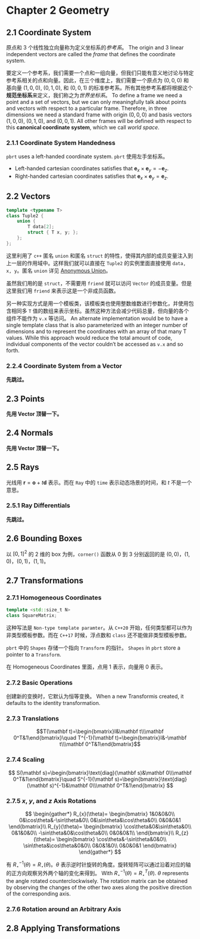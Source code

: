 # Chapter 2 Geometry

## 2.1 Coordinate System

原点和 3 个线性独立向量称为定义坐标系的*参考系*。
The origin and 3 linear independent vectors are called the *frame* that defines the coordinate system.

要定义一个参考系，我们需要一个点和一组向量，但我们只能有意义地讨论与特定参考系相关的点和向量。因此，在三个维度上，我们需要一个原点为 $(0, 0, 0)$ 和基向量 $(1, 0, 0)$, $(0, 1, 0)$, 和 $(0, 0, 1)$ 的标准参考系。所有其他参考系都将根据这个**规范坐标系**来定义，我们称之为*世界坐标系*。
To define a frame we need a point and a set of vectors, but we can only meaningfully talk about points and vectors with respect to a particular frame. Therefore, in three dimensions we need a standard frame with origin $(0, 0, 0)$ and basis vectors $(1, 0, 0)$, $(0, 1, 0)$, and $(0, 0, 1)$. All other frames will be defined with respect to this **canonical coordinate system**, which we call *world space*.

### 2.1.1 Coordinate System Handedness

`pbrt` uses a left-handed coordinate system.
`pbrt` 使用左手坐标系。

- Left-handed cartesian coordinates satisfies that $\mathbf e_x\times\mathbf e_y=-\mathbf e_z$.
- Right-handed cartesian coordinates satisfies that $\mathbf e_x\times\mathbf e_y=\mathbf e_z$.

## 2.2 Vectors

```c++
template <typename T>
class Tuple2 {
    union {
        T data[2];
        struct { T x, y; };
    };
};
```

这里利用了 `c++` 匿名 `union` 和匿名 `struct` 的特性，使得其内部的成员变量注入到上一层的作用域中。这样我们就可以直接在 `Tuple2` 的实例里面直接使用 `data, x, y`。匿名 `union` 详见 [Anonymous Union](https://en.cppreference.com/w/cpp/language/union)。

虽然我们用的是 `struct`，不需要用 `friend` 就可以访问 `Vector` 的成员变量。但是这里我们用 `friend` 来表示这是一个非成员函数。

另一种实现方式是用一个模板类，该模板类也使用整数维数进行参数化，并使用包含相同多 `T` 值的数组来表示坐标。虽然这种方法会减少代码总量，但向量的各个组件不能作为 `v.x` 等访问。
An alternate implementation would be to have a single template class that is also parameterized with an integer number of dimensions and to represent the coordinates with an array of that many T values. While this approach would reduce the total amount of code, individual components of the vector couldn’t be accessed as `v.x` and so forth.

### 2.2.4 Coordinate System from a Vector

**先跳过。**

## 2.3 Points

**先用 Vector 顶替一下。**

## 2.4 Normals

**先用 Vector 顶替一下。**

## 2.5 Rays

光线用 $\mathbf{r}=\mathbf{o}+t\mathbf{d}$ 表示。而在 `Ray` 中的 `time` 表示动态场景的时间，和 $t$ 不是一个意思。

### 2.5.1 Ray Differentials

**先跳过。**

## 2.6 Bounding Boxes

以 $[0,1]^2$ 的 2 维的 box 为例，`corner()` 函数从 $0$ 到 $3$ 分别返回的是 $(0,0)$，$(1,0)$，$(0,1)$，$(1,1)$。

## 2.7 Transformations

### 2.7.1 Homogeneous Coordinates

```cpp
template <std::size_t N>
class SquareMatrix;
```

这种写法是 `Non-type template paramter`。从 `C++20` 开始，任何类型都可以作为非类型模板参数。而在 `C++17` 时候，浮点数和 `class` 还不能做非类型模板参数。

`pbrt` 中的 `Shapes` 存储一个指向 `Transform` 的指针。
`Shapes` in `pbrt` store a pointer to a `Transform`.

在 Homogeneous Coordinates 里面，点用 1 表示，向量用 0 表示。

### 2.7.2 Basic Operations

创建新的变换时，它默认为恒等变换。
When a new Transformis created, it defaults to the identity transformation.

### 2.7.3 Translations

$$T(\mathbf t)=\begin{bmatrix}I&\mathbf t\\\mathbf 0^T&1\end{bmatrix}\quad T^{-1}(\mathbf t)=\begin{bmatrix}I&-\mathbf t\\\mathbf 0^T&1\end{bmatrix}$$

### 2.7.4 Scaling

$$
S(\mathbf s)=\begin{bmatrix}\text{diag}(\mathbf s)&\mathbf 0\\\mathbf 0^T&1\end{bmatrix}\quad S^{-1}(\mathbf s)=\begin{bmatrix}\text{diag}(\mathbf s)^{-1}&\mathbf 0\\\mathbf 0^T&1\end{bmatrix}
$$

### 2.7.5 $x$, $y$, and $z$ Axis Rotations

$$
\begin{gather*}
R_{x}(\theta)=
\begin{bmatrix}
1&0&0&0\\
0&\cos\theta&-\sin\theta&0\\
0&\sin\theta&\cos\theta&0\\
0&0&0&1
\end{bmatrix}\\
R_{y}(\theta)=
\begin{bmatrix}
\cos\theta&0&\sin\theta&0\\
0&1&0&0\\
-\sin\theta&0&\cos\theta&0\\
0&0&0&1\\
\end{bmatrix}\\
R_{z}(\theta)=
\begin{bmatrix}
\cos\theta&-\sin\theta&0&0\\
\sin\theta&\cos\theta&0&0\\
0&0&1&0\\
0&0&0&1
\end{bmatrix}
\end{gather*}
$$

有 $R_{\star}^{-1}(\theta)=R_{\star}(\theta)$。$\theta$ 表示逆时针旋转的角度。旋转矩阵可以通过沿着对应的轴的正方向观察另外两个轴的变化来得到。
With $R_{\star}^{-1}(\theta)=R_{\star}^{T}(\theta)$. $\theta$ represents the angle rotated counterclockwisely. The rotation matrix can be obtained by observing the changes of the other two axes along the positive direction of the corresponding axis.

### 2.7.6 Rotation around an Arbitrary Axis

## 2.8 Applying Transformations







